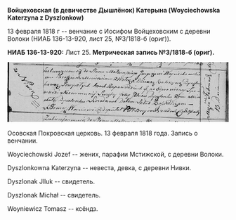 **Войцеховская (в девичестве Дышлёнок) Катерына (Woyciechowska Katerzyna
z Dyszlonkow)**

13 февраля 1818 г -- венчание с Иосифом Войцеховским с деревни Волоки
(НИАБ 136-13-920, лист 25, №3/1818-б (ориг)).

**НИАБ 136-13-920:** Лист 25. **Метрическая запись №3/1818-б (ориг).**

![](./media/97813f116a4ce6ae09da3a1de12fbd3af240f714.png)

Осовская Покровская церковь. 13 февраля 1818 года. Запись о венчании.

Woyciechowski Jozef -- жених, парафии Мстижской, с деревни Волоки.

Dyszlonkowna Katerzyna -- невеста, девка, с деревни Нивки.

Dyszlonak Jlluk -- свидетель.

Dyszlonak Michał -- свидетель.

Woyniewicz Tomasz -- ксёндз.
